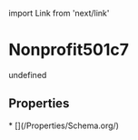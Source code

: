 import Link from 'next/link'
# Nonprofit501c7

undefined

## Properties

<Grid>
* [](/Properties/Schema.org/)

</Grid>

